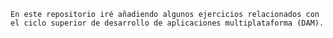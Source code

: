 `En este repositorio iré añadiendo algunos ejercicios relacionados con el ciclo superior de desarrollo de aplicaciones multiplataforma (DAM).`
